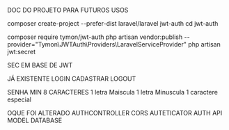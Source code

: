 DOC DO PROJETO PARA FUTUROS USOS 

composer create-project --prefer-dist laravel/laravel jwt-auth
cd jwt-auth

composer require tymon/jwt-auth
php artisan vendor:publish --provider="Tymon\JWTAuth\Providers\LaravelServiceProvider"
php artisan jwt:secret


SEC EM BASE DE JWT 

JÁ EXISTENTE 
LOGIN
CADASTRAR
LOGOUT


SENHA 
MIN 8 CARACTERES 
1 letra Maiscula 
1 letra Minuscula 
1 caractere especial


OQUE FOI ALTERADO 
AUTHCONTROLLER 
CORS
AUTETICATOR 
AUTH
API
MODEL 
DATABASE

